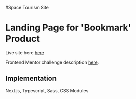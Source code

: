 #Space Tourism Site
# Landing Page for 'Bookmark' Product

Live site here [here](https://space-tourism-site.lissajouslaser.repl.co/)

Frontend Mentor challenge description [here](https://www.frontendmentor.io/challenges/space-tourism-multipage-website-gRWj1URZ3).

## Implementation
Next.js, Typescript, Sass, CSS Modules